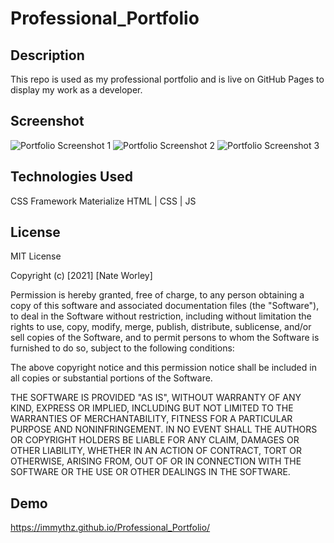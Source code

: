 # Professional_Portfolio

## Description
This repo is used as my professional portfolio and is live on GitHub Pages to display my work as a developer.

## Screenshot
<img src='assets\images\portfolio_screenshot_1.png' alt='Portfolio Screenshot 1'>
<img src='assets\images\portfolio_screenshot_2.png' alt='Portfolio Screenshot 2'>
<img src='assets\images\portfolio_screenshot_3.png' alt='Portfolio Screenshot 3'>

## Technologies Used
CSS Framework Materialize
HTML | CSS | JS

## License
MIT License

Copyright (c) [2021] [Nate Worley]

Permission is hereby granted, free of charge, to any person obtaining a copy of this software and associated documentation files (the "Software"), to deal in the Software without restriction, including without limitation the rights to use, copy, modify, merge, publish, distribute, sublicense, and/or sell copies of the Software, and to permit persons to whom the Software is furnished to do so, subject to the following conditions:

The above copyright notice and this permission notice shall be included in all copies or substantial portions of the Software.

THE SOFTWARE IS PROVIDED "AS IS", WITHOUT WARRANTY OF ANY KIND, EXPRESS OR IMPLIED, INCLUDING BUT NOT LIMITED TO THE WARRANTIES OF MERCHANTABILITY, FITNESS FOR A PARTICULAR PURPOSE AND NONINFRINGEMENT. IN NO EVENT SHALL THE AUTHORS OR COPYRIGHT HOLDERS BE LIABLE FOR ANY CLAIM, DAMAGES OR OTHER LIABILITY, WHETHER IN AN ACTION OF CONTRACT, TORT OR OTHERWISE, ARISING FROM, OUT OF OR IN CONNECTION WITH THE SOFTWARE OR THE USE OR OTHER DEALINGS IN THE SOFTWARE.

## Demo
https://immythz.github.io/Professional_Portfolio/


